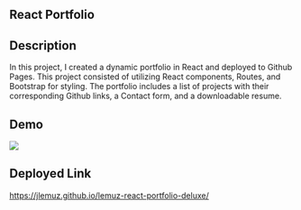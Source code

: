 ## React Portfolio

## Description 
In this project, I created a dynamic portfolio in React and deployed to Github Pages. This project consisted of utilizing React components, Routes, and Bootstrap for styling. The portfolio includes a list of projects with their corresponding Github links, a Contact form, and a downloadable resume.

## Demo
<img src="./src/images/React Demo.gif">

## Deployed Link  
https://jlemuz.github.io/lemuz-react-portfolio-deluxe/